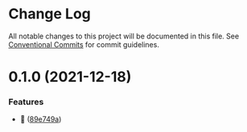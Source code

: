 # Change Log

All notable changes to this project will be documented in this file.
See [Conventional Commits](https://conventionalcommits.org) for commit guidelines.

# 0.1.0 (2021-12-18)


### Features

* 🎉 ([89e749a](https://github.com/Maple-Team/robert/commit/89e749a8bd99c7c4e7f3670811bda2f4252b0525))
